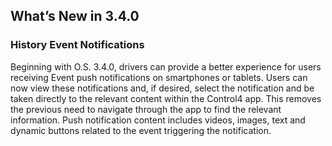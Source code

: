 ## What’s New in 3.4.0

### History Event Notifications

Beginning with O.S. 3.4.0, drivers can provide a better experience for users receiving Event push notifications on smartphones or tablets. Users can now view these notifications and, if desired, select the notification and be taken directly to the relevant content within the Control4 app. This removes the previous need to navigate through the app to find the relevant information. Push notification content includes videos, images, text and dynamic buttons related to the event triggering the notification.